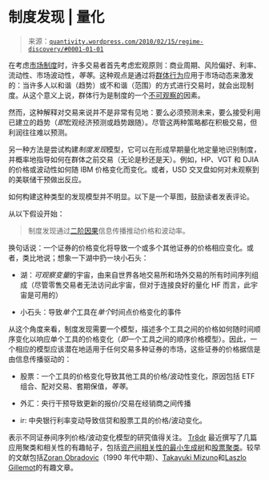 <!--yml

类别：未分类

日期：2024 年 05 月 18 日 13:53:39

-->

# 制度发现 | 量化

> 来源：[`quantivity.wordpress.com/2010/02/15/regime-discovery/#0001-01-01`](https://quantivity.wordpress.com/2010/02/15/regime-discovery/#0001-01-01)

在考虑[市场制度](https://quantivity.wordpress.com/2009/12/31/market-regime-trading-redux/)时，许多交易者首先考虑宏观原则：商业周期、风险偏好、利率、流动性、市场波动性，*等等*。这种观点是通过将[群体行为](http://en.wikipedia.org/wiki/Herd_behavior)应用于市场动态来激发的：当许多人以和谐（趋势）或不和谐（范围）的方式进行交易时，就会出现制度。从这个意义上说，群体行为是制度的一个[不可观察的](https://quantivity.wordpress.com/2010/02/15/trading-the-unobservable/)因素。

然而，这种解释对交易来说并不是非常有见地：要么必须预测未来，要么接受利用已建立的趋势（*即*宏观经济预测或趋势跟随）。尽管这两种策略都在积极交易，但利润往往难以预测。

另一种方法是尝试构建*制度发现*模型，它可以在形成早期量化地定量地识别制度，并概率地指导如何在群体之前交易（无论是秒还是天）。例如，HP、VGT 和 DJIA 的价格或波动性如何随 IBM 价格变化而变化。或者，USD 交叉盘如何对未观察到的美联储干预做出反应。

如何构建这种类型的发现模型并不明显。以下是一个草图，鼓励读者发表评论。

从以下假设开始：

> 制度发现通过[二阶因果](https://quantivity.wordpress.com/2010/01/10/causality-exogeny-regimes/)信息传播推动价格和波动率。

换句话说：一个证券的价格变化将导致一个或多个其他证券的价格相应变化。或者，类比地说；想象一下湖中扔一块小石头：

+   湖：*可观察变量*的宇宙，由来自世界各地交易所和场外交易的所有时间序列组成（尽管零售交易者无法访问此宇宙，但对于连接良好的量化 HF 而言，此宇宙是可用的）

+   小石头：导致*单个*工具在*单个*时间点价格变化的事件

从这个角度来看，制度发现需要一个模型，描述多个工具之间的价格如何随时间顺序变化以响应单个工具的价格变化（*即*一个工具之间的顺序价格模型）。因此，一个相应的模型应该潜在地适用于任何交易多种证券的市场，这些证券的价格据信是由信息传播驱动的：

+   股票：一个工具的价格变化导致其他工具的价格/波动性变化，原因包括 ETF 组合、配对交易、套期保值，*等等*。

+   外汇：央行干预导致更新的报价/交易在经销商之间传播

+   ir: 中央银行利率变动导致信贷和股票工具的价格/波动变化。

表示不同证券间序列价格/波动变化模型的研究值得关注。 [Tr8dr](http://tr8dr.wordpress.com/) 最近撰写了几篇应用聚类和相关性的有趣帖子，包括[资产间相关性的最小生成树](http://tr8dr.wordpress.com/2009/12/28/10-years/)和[股票聚类](http://tr8dr.wordpress.com/2009/12/30/equity-clusters/)。较早的文献包括[Zoran Obradovic](http://www.ist.temple.edu/%7Ezoran/)（1990 年代中期）、[Takayuki Mizuno](http://en.scientificcommons.org/takayuki_mizuno)和[Laszlo Gillemot](http://en.scientificcommons.org/laszlo_gillemot)的有趣文章。

